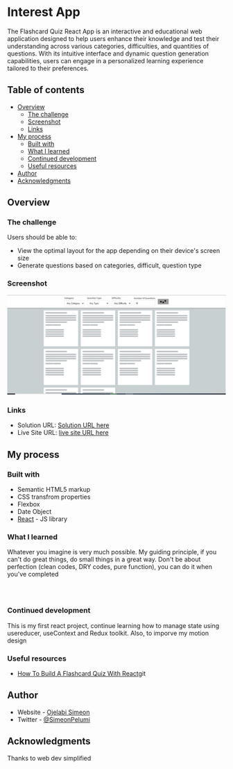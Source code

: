 # Interest App

The Flashcard Quiz React App is an interactive and educational web application designed to help users enhance their knowledge and test their understanding across various categories, difficulties, and quantities of questions. With its intuitive interface and dynamic question generation capabilities, users can engage in a personalized learning experience tailored to their preferences.

## Table of contents

- [Overview](#overview)
  - [The challenge](#the-challenge)
  - [Screenshot](#screenshot)
  - [Links](#links)
- [My process](#my-process)
  - [Built with](#built-with)
  - [What I learned](#what-i-learned)
  - [Continued development](#continued-development)
  - [Useful resources](#useful-resources)
- [Author](#author)
- [Acknowledgments](#acknowledgments)

## Overview

### The challenge

Users should be able to:

- View the optimal layout for the app depending on their device's screen size
- Generate questions based on categories, difficult, question type

### Screenshot

![](./screenshot.jpg)

### Links

- Solution URL: [Solution URL here](https://github.com/NobleSimeon/Flashcard-Quiz-React)
- Live Site URL: [live site URL here]()

## My process

### Built with

- Semantic HTML5 markup
- CSS transfrom properties
- Flexbox
- Date Object
- [React](https://reactjs.org/) - JS library

### What I learned

Whatever you imagine is very much possible. My guiding principle, if you can't do great things, do small things in a great way. Don't be about perfection (clean codes, DRY codes, pure function), you can do it when you've completed

```html

```

```css

```

```js

```

### Continued development

This is my first react project, continue learning how to manage state using usereducer, useContext and Redux toolkit. Also, to imporve my motion design

### Useful resources

- [How To Build A Flashcard Quiz With React](https://www.youtube.com/watch?v=hEtZ040fsD8&t=38s)git

## Author

- Website - [Ojelabi Simeon](https://github.com/NobleSimeon)
- Twitter - [@SimeonPelumi](https://www.twitter.com/SimeonPelumi)

## Acknowledgments

Thanks to web dev simplified
